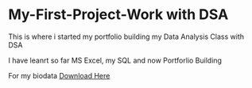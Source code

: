 # My-First-Project-Work with DSA
This is where i started my portfolio building my Data Analysis Class with DSA

I have leanrt so far MS Excel, my SQL and now Portforlio Building 

For my biodata [Download Here](https:www.cedarhope.edumess.com)
